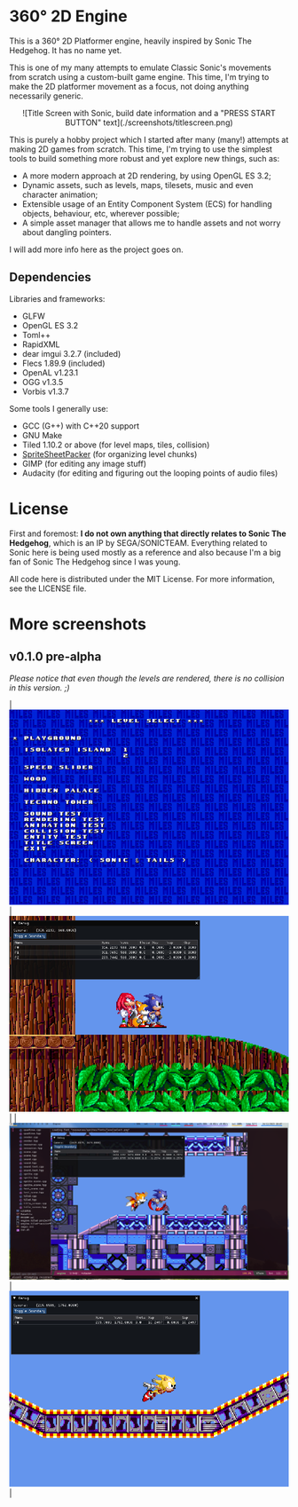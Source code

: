 # 360° 2D Engine

This is a 360° 2D Platformer engine, heavily inspired by Sonic The Hedgehog. It has no name yet.

This is one of my many attempts to emulate Classic Sonic's movements from scratch using a custom-built game engine. This time, I'm trying to make the 2D platformer movement as a focus, not doing anything necessarily generic.

<center>
![Title Screen with Sonic, build date information and a "PRESS START BUTTON" text](./screenshots/titlescreen.png)
</center>

This is purely a hobby project which I started after many (many!) attempts at making 2D games from scratch. This time, I'm trying to use the simplest tools to build something more robust and yet explore new things, such as:

- A more modern approach at 2D rendering, by using OpenGL ES 3.2;
- Dynamic assets, such as levels, maps, tilesets, music and even character animation;
- Extensible usage of an Entity Component System (ECS) for handling objects, behaviour, etc, wherever possible;
- A simple asset manager that allows me to handle assets and not worry about dangling pointers.

I will add more info here as the project goes on.

## Dependencies

Libraries and frameworks:

- GLFW
- OpenGL ES 3.2
- Toml++
- RapidXML
- dear imgui 3.2.7 (included)
- Flecs 1.89.9 (included)
- OpenAL v1.23.1
- OGG v1.3.5
- Vorbis v1.3.7

Some tools I generally use:

- GCC (G++) with C++20 support
- GNU Make
- Tiled 1.10.2 or above (for level maps, tiles, collision)
- [SpriteSheetPacker](http://amakaseev.github.io/sprite-sheet-packer/) (for organizing level chunks)
- GIMP (for editing any image stuff)
- Audacity (for editing and figuring out the looping points of audio files)


# License

First and foremost: **I do not own anything that directly relates to Sonic The Hedgehog**, which is an IP by SEGA/SONICTEAM. Everything related to Sonic here is being used mostly as a reference and also because I'm a big fan of Sonic The Hedgehog since I was young.

All code here is distributed under the MIT License. For more information, see the LICENSE file.


# More screenshots

## v0.1.0 pre-alpha

_Please notice that even though the levels are rendered, there is no collision in this version. ;)_

| ![Level Select screen.](./screenshots/levelselect.png) | ![Wood Zone with three characters at same time.](./screenshots/wood-3chars.png) |
| ![Techno Tower Zone](./screenshots/technotower.png)    | ![Super Sonic](./screenshots/supersonic.png)                                    |

